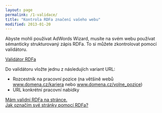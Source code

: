 ```yaml
---
layout: page
permalink: /1-validace/
title: "Kontrola RDFa značení vašeho webu"
modified: 2013-01-20
---
```


Abyste mohli používat AdWords Wizard, musíte na svém webu používat sémanticky strukturovaný zápis RDFa. To si můžete zkontrolovat pomocí validátoru.


[Validátor RDFa](http://damepraci.eu/validator)


Do validátoru vložte jednu z následujích variant URL:
* Rozcestník na pracovní pozice (na většině webů www.domena.cz/kariera nebo www.domena.cz/volne_pozice)
* URL konkrétní pracovní nabídky


<div markdown="0"><a href="{{ site.url }}/2-ucty/" class="btn">Mám validní RDFa na stránce.</a></div>		

<div markdown="0"><a href="http://damepraci.eu/validator" class="btn">Jak označím své stránky pomocí RDFa?</a></div>
